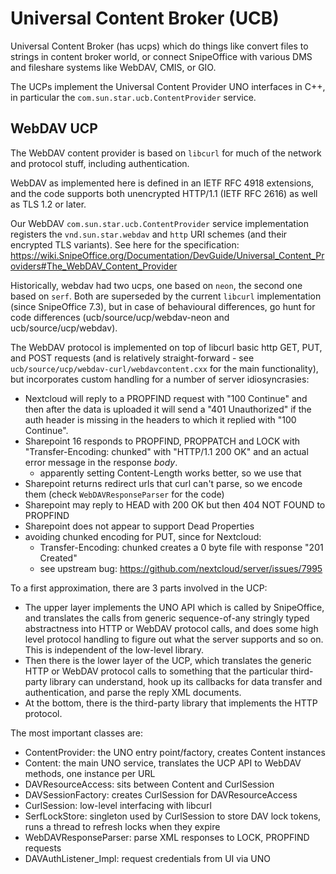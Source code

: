 # Universal Content Broker (UCB)

Universal Content Broker (has ucps) which do things like convert files
to strings in content broker world, or connect SnipeOffice with
various DMS and fileshare systems like WebDAV, CMIS, or GIO.

The UCPs implement the Universal Content Provider UNO interfaces in
C++, in particular the `com.sun.star.ucb.ContentProvider` service.

## WebDAV UCP

The WebDAV content provider is based on `libcurl` for much of the
network and protocol stuff, including authentication.

WebDAV as implemented here is defined in an IETF RFC 4918 extensions,
and the code supports both unencrypted HTTP/1.1 (IETF RFC 2616) as
well as TLS 1.2 or later.

Our WebDAV `com.sun.star.ucb.ContentProvider` service implementation
registers the `vnd.sun.star.webdav` and `http` URI schemes (and their
encrypted TLS variants). See here for the specification:
https://wiki.SnipeOffice.org/Documentation/DevGuide/Universal_Content_Providers#The_WebDAV_Content_Provider

Historically, webdav had two ucps, one based on `neon`, the second one
based on `serf`. Both are superseded by the current `libcurl`
implementation (since SnipeOffice 7.3), but in case of behavioural
differences, go hunt for code differences (ucb/source/ucp/webdav-neon
and ucb/source/ucp/webdav).

The WebDAV protocol is implemented on top of libcurl basic http GET,
PUT, and POST requests (and is relatively straight-forward - see
`ucb/source/ucp/webdav-curl/webdavcontent.cxx` for the main
functionality), but incorporates custom handling for a number of
server idiosyncrasies:

* Nextcloud will reply to a PROPFIND request with "100 Continue" and
  then after the data is uploaded it will send a "401 Unauthorized" if
  the auth header is missing in the headers to which it replied with
  "100 Continue".
* Sharepoint 16 responds to PROPFIND, PROPPATCH and LOCK with
  "Transfer-Encoding: chunked"
  with "HTTP/1.1 200 OK" and an actual error message in the response *body*.
  * apparently setting Content-Length works better, so we use that
* Sharepoint returns redirect urls that curl can't parse, so we encode
  them (check `WebDAVResponseParser` for the code)
* Sharepoint may reply to HEAD with 200 OK but then 404 NOT FOUND to PROPFIND
* Sharepoint does not appear to support Dead Properties
* avoiding chunked encoding for PUT, since for Nextcloud:
  * Transfer-Encoding: chunked creates a 0 byte file with response
    "201 Created"
  * see upstream bug: https://github.com/nextcloud/server/issues/7995

To a first approximation, there are 3 parts involved in the UCP:

* The upper layer implements the UNO API which is called by SnipeOffice, and
  translates the calls from generic sequence-of-any stringly typed abstractness
  into HTTP or WebDAV protocol calls, and does some high level protocol
  handling to figure out what the server supports and so on. This is
  independent of the low-level library.
* Then there is the lower layer of the UCP, which translates the generic HTTP
  or WebDAV protocol calls to something that the particular third-party library
  can understand, hook up its callbacks for data transfer and authentication,
  and parse the reply XML documents.
* At the bottom, there is the third-party library that implements the HTTP
  protocol.

The most important classes are:
* ContentProvider: the UNO entry point/factory, creates Content instances
* Content: the main UNO service, translates the UCP API to WebDAV methods,
  one instance per URL
* DAVResourceAccess: sits between Content and CurlSession
* DAVSessionFactory: creates CurlSession for DAVResourceAccess
* CurlSession: low-level interfacing with libcurl
* SerfLockStore: singleton used by CurlSession to store DAV lock tokens, runs
  a thread to refresh locks when they expire
* WebDAVResponseParser: parse XML responses to LOCK, PROPFIND requests
* DAVAuthListener_Impl: request credentials from UI via UNO

